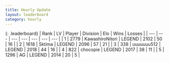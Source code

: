 ```yaml
---
title: Hourly Update
layout: leaderboard
category: hourly
---
```


{: .leaderboard}
| Rank | LV | Player | Division | Elo | Wins | Losses |
| --- | --- | --- | --- | --- | --- | --- |
| <span data-change="0">1</span> | 2779 | <span title="ID: 164871">KawashiroNitori</span> | LEGEND | <span data-change="1">2102</span> | <span data-change="3">50</span> | <span data-change="1">16</span> |
| <span data-change="0">2</span> | 1618 | <span title="ID: 353063">Sktima</span> | LEGEND | <span data-change="0">2096</span> | <span data-change="0">57</span> | <span data-change="0">21</span> |
| <span data-change="1">3</span> | 338 | <span title="ID: 655022">uuuuuuu512</span> | LEGEND | <span data-change="0">2018</span> | <span data-change="0">44</span> | <span data-change="0">16</span> |
| <span data-change="1">4</span> | 822 | <span title="ID: 495743">chocopie</span> | LEGEND | <span data-change="0">2017</span> | <span data-change="0">38</span> | <span data-change="0">11</span> |
| <span data-change="-2">5</span> | 1296 | <span title="ID: 433216">AG</span> | LEGEND | <span data-change="-14">2014</span> | <span data-change="0">20</span> | <span data-change="1">5</span> |
